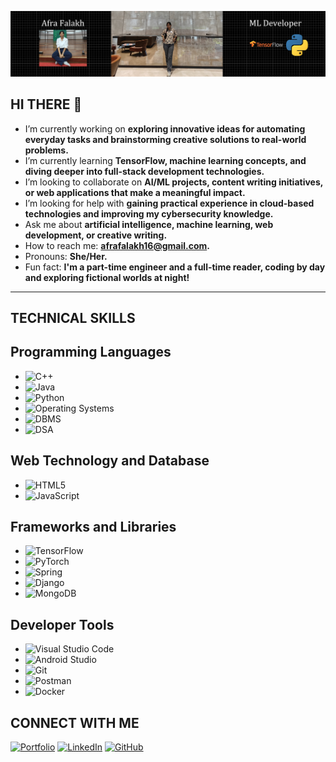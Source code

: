 ![Banner](https://raw.githubusercontent.com/afra16181falakh/afra16181falakh/main/banner.png)
## HI THERE 👋


- I’m currently working on **exploring innovative ideas for automating everyday tasks and brainstorming creative solutions to real-world problems.**  
- I’m currently learning **TensorFlow, machine learning concepts, and diving deeper into full-stack development technologies.**  
- I’m looking to collaborate on **AI/ML projects, content writing initiatives, or web applications that make a meaningful impact.**  
- I’m looking for help with **gaining practical experience in cloud-based technologies and improving my cybersecurity knowledge.**  
- Ask me about **artificial intelligence, machine learning, web development, or creative writing.**  
- How to reach me: **afrafalakh16@gmail.com.**  
- Pronouns: **She/Her.**  
- Fun fact: **I'm a part-time engineer and a full-time reader, coding by day and exploring fictional worlds at night!**  

---

## TECHNICAL SKILLS

## Programming Languages
- ![C++](https://img.shields.io/badge/C%2B%2B-%2300599C.svg?style=for-the-badge&logo=c%2B%2B&logoColor=white)
- ![Java](https://img.shields.io/badge/Java-%23ED8B00.svg?style=for-the-badge&logo=java&logoColor=white)
- ![Python](https://img.shields.io/badge/Python-%2314354C.svg?style=for-the-badge&logo=python&logoColor=white)
- ![Operating Systems](https://img.shields.io/badge/OS-Operating%20Systems-informational?style=for-the-badge)
- ![DBMS](https://img.shields.io/badge/DBMS-Database%20Management%20Systems-informational?style=for-the-badge)
- ![DSA](https://img.shields.io/badge/DSA-Data%20Structures%20and%20Algorithms-informational?style=for-the-badge)
  

## Web Technology and Database
- ![HTML5](https://img.shields.io/badge/HTML5-%23E34F26.svg?style=for-the-badge&logo=html5&logoColor=white)
- ![JavaScript](https://img.shields.io/badge/JavaScript-%23F7DF1E.svg?style=for-the-badge&logo=javascript&logoColor=black)


## Frameworks and Libraries
- ![TensorFlow](https://img.shields.io/badge/TensorFlow-%23FF6F00.svg?style=for-the-badge&logo=tensorflow&logoColor=white)
- ![PyTorch](https://img.shields.io/badge/PyTorch-%23EE4C2C.svg?style=for-the-badge&logo=pytorch&logoColor=white)
- ![Spring](https://img.shields.io/badge/Spring-%236DB33F.svg?style=for-the-badge&logo=spring&logoColor=white)
- ![Django](https://img.shields.io/badge/Django-%23092E20.svg?style=for-the-badge&logo=django&logoColor=white)
- ![MongoDB](https://img.shields.io/badge/MongoDB-%2347A248.svg?style=for-the-badge&logo=mongodb&logoColor=white)


## Developer Tools
- ![Visual Studio Code](https://img.shields.io/badge/VS%20Code-%23007ACC.svg?style=for-the-badge&logo=visual-studio-code&logoColor=white)
- ![Android Studio](https://img.shields.io/badge/Android%20Studio-%233DDC84.svg?style=for-the-badge&logo=android-studio&logoColor=white)
- ![Git](https://img.shields.io/badge/Git-%23F05033.svg?style=for-the-badge&logo=git&logoColor=white)
- ![Postman](https://img.shields.io/badge/Postman-%23FF6C37.svg?style=for-the-badge&logo=postman&logoColor=white)
- ![Docker](https://img.shields.io/badge/Docker-%232496ED.svg?style=for-the-badge&logo=docker&logoColor=white)


## CONNECT WITH ME 

[![Portfolio](https://img.shields.io/badge/Portfolio-000000?style=for-the-badge&logo=internet-explorer&logoColor=white)](https://afrafalakh.journoportfolio.com/)
[![LinkedIn](https://img.shields.io/badge/LinkedIn-0077B5?style=for-the-badge&logo=linkedin&logoColor=white)](https://www.linkedin.com/in/afra-falakh-1a997328b/)
[![GitHub](https://img.shields.io/badge/GitHub-181717?style=for-the-badge&logo=github&logoColor=white)](https://github.com/afra16181falakh)





